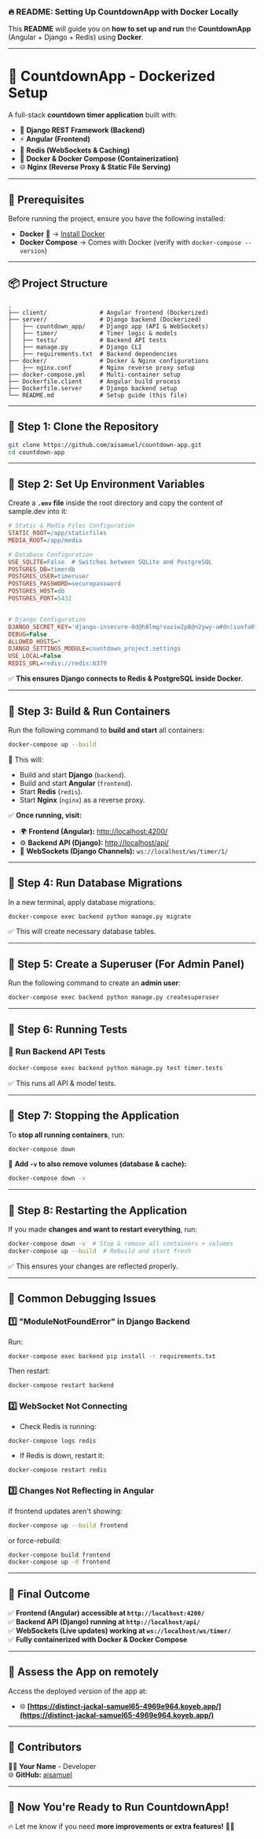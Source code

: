 ### **🔥 README: Setting Up CountdownApp with Docker Locally**  
This **README** will guide you on **how to set up and run** the **CountdownApp** (Angular + Django + Redis) using **Docker**.

---

# **📌 CountdownApp - Dockerized Setup**
A full-stack **countdown timer application** built with:
- 🎯 **Django REST Framework (Backend)**
- ⚡ **Angular (Frontend)**
- 🔄 **Redis (WebSockets & Caching)**
- 🐳 **Docker & Docker Compose (Containerization)**
- 🌐 **Nginx (Reverse Proxy & Static File Serving)**

---

## **🚀 Prerequisites**
Before running the project, ensure you have the following installed:
- **Docker** 🐳 → [Install Docker](https://docs.docker.com/get-docker/)
- **Docker Compose** → Comes with Docker (verify with `docker-compose --version`)

---

## **📦 Project Structure**
```
.
├── client/               # Angular frontend (Dockerized)
├── server/               # Django backend (Dockerized)
│   ├── countdown_app/    # Django app (API & WebSockets)
│   ├── timer/            # Timer logic & models
│   ├── tests/            # Backend API tests
│   ├── manage.py         # Django CLI
│   ├── requirements.txt  # Backend dependencies
├── docker/               # Docker & Nginx configurations
│   ├── nginx.conf        # Nginx reverse proxy setup
├── docker-compose.yml    # Multi-container setup
├── Dockerfile.client     # Angular build process
├── Dockerfile.server     # Django backend setup
└── README.md             # Setup guide (this file)
```

---

## **📌 Step 1: Clone the Repository**
```bash
git clone https://github.com/aisamuel/countdown-app.git
cd countdown-app
```

---

## **📌 Step 2: Set Up Environment Variables**
Create a **`.env` file** inside the root directory and copy the content of sample.dev into it:
```ini
# Static & Media Files Configuration
STATIC_ROOT=/app/staticfiles
MEDIA_ROOT=/app/media

# Database Configuration
USE_SQLITE=False  # Switches between SQLite and PostgreSQL
POSTGRES_DB=timerdb
POSTGRES_USER=timeruser
POSTGRES_PASSWORD=securepassword
POSTGRES_HOST=db
POSTGRES_PORT=5432


# Django Configuration
DJANGO_SECRET_KEY='django-insecure-0d@h8lmg!vaziw2p8@n2ywy-a#dn)iuefa8*e#r6=yh&2f1x_%'
DEBUG=False
ALLOWED_HOSTS=*
DJANGO_SETTINGS_MODULE=countdown_project.settings
USE_LOCAL=False
REDIS_URL=redis://redis:6379
```
✅ **This ensures Django connects to Redis & PostgreSQL inside Docker.**

---

## **📌 Step 3: Build & Run Containers**
Run the following command to **build and start** all containers:
```bash
docker-compose up --build
```
🚀 This will:
- Build and start **Django** (`backend`).
- Build and start **Angular** (`frontend`).
- Start **Redis** (`redis`).
- Start **Nginx** (`nginx`) as a reverse proxy.

✅ **Once running, visit:**
- 🌍 **Frontend (Angular):** [http://localhost:4200/](http://localhost:4200/)
- ⚙️ **Backend API (Django):** [http://localhost/api/](http://localhost/api/)
- 🔄 **WebSockets (Django Channels):** `ws://localhost/ws/timer/1/`

---

## **📌 Step 4: Run Database Migrations**
In a new terminal, apply database migrations:
```bash
docker-compose exec backend python manage.py migrate
```
✅ This will create necessary database tables.

---

## **📌 Step 5: Create a Superuser (For Admin Panel)**
Run the following command to create an **admin user**:
```bash
docker-compose exec backend python manage.py createsuperuser
```

---

## **📌 Step 6: Running Tests**
### **📝 Run Backend API Tests**
```bash
docker-compose exec backend python manage.py test timer.tests
```
✅ This runs all API & model tests.

---

## **📌 Step 7: Stopping the Application**
To **stop all running containers**, run:
```bash
docker-compose down
```
🔹 **Add `-v` to also remove volumes (database & cache):**
```bash
docker-compose down -v
```

---

## **📌 Step 8: Restarting the Application**
If you made **changes and want to restart everything**, run:
```bash
docker-compose down -v  # Stop & remove all containers + volumes
docker-compose up --build  # Rebuild and start fresh
```
✅ This ensures your changes are reflected properly.

---

## **📌 Common Debugging Issues**
### **1️⃣ "ModuleNotFoundError" in Django Backend**
Run:
```bash
docker-compose exec backend pip install -r requirements.txt
```
Then restart:
```bash
docker-compose restart backend
```

### **2️⃣ WebSocket Not Connecting**
- Check Redis is running:
```bash
docker-compose logs redis
```
- If Redis is down, restart it:
```bash
docker-compose restart redis
```

### **3️⃣ Changes Not Reflecting in Angular**
If frontend updates aren't showing:
```bash
docker-compose up --build frontend
```
or force-rebuild:
```bash
docker-compose build frontend
docker-compose up -d frontend
```

---

## **🚀 Final Outcome**
✅ **Frontend (Angular) accessible at `http://localhost:4200/`**  
✅ **Backend API (Django) running at `http://localhost/api/`**  
✅ **WebSockets (Live updates) working at `ws://localhost/ws/timer/`**  
✅ **Fully containerized with Docker & Docker Compose**  

---

## **📌 Assess the App on remotely**
Access the deployed version of the app at:
- 🌐 **[https://distinct-jackal-samuel65-4969e964.koyeb.app/](https://distinct-jackal-samuel65-4969e964.koyeb.app/)**

---

## **📌 Contributors**
👨‍💻 **Your Name** - Developer  
🌐 **GitHub:** [aisamuel](https://github.com/aisamuel)  

---

## **🚀 Now You're Ready to Run CountdownApp!**
🔥 Let me know if you need **more improvements or extra features!** 🚀😊